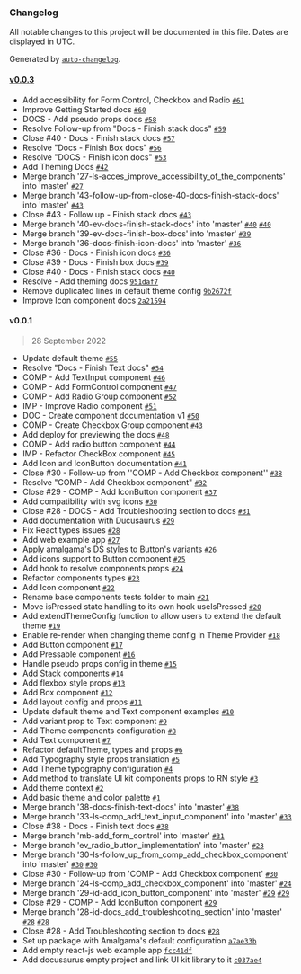 ### Changelog

All notable changes to this project will be documented in this file. Dates are displayed in UTC.

Generated by [`auto-changelog`](https://github.com/CookPete/auto-changelog).

#### [v0.0.3](https://git.amalgama.co/amalgama/packages/compare/v0.0.1...v0.0.3)

- Add accessibility for Form Control, Checkbox and Radio [`#61`](https://git.amalgama.co/amalgama/packages/pull/61)
- Improve Getting Started docs [`#60`](https://git.amalgama.co/amalgama/packages/pull/60)
- DOCS - Add pseudo props docs [`#58`](https://git.amalgama.co/amalgama/packages/pull/58)
- Resolve Follow-up from "Docs - Finish stack docs" [`#59`](https://git.amalgama.co/amalgama/packages/pull/59)
- Close #40 - Docs - Finish stack docs [`#57`](https://git.amalgama.co/amalgama/packages/pull/57)
- Resolve "Docs - Finish Box docs" [`#56`](https://git.amalgama.co/amalgama/packages/pull/56)
- Resolve "DOCS - Finish icon docs" [`#53`](https://git.amalgama.co/amalgama/packages/pull/53)
- Add Theming Docs [`#42`](https://git.amalgama.co/amalgama/packages/pull/42)
- Merge branch '27-ls-acces_improve_accessibility_of_the_components' into 'master' [`#27`](https://git.amalgama.co/amalgama/packages/issues/27)
- Merge branch '43-follow-up-from-close-40-docs-finish-stack-docs' into 'master' [`#43`](https://git.amalgama.co/amalgama/packages/issues/43)
- Close #43 - Follow up - Finish stack docs [`#43`](https://git.amalgama.co/amalgama/packages/issues/43)
- Merge branch '40-ev-docs-finish-stack-docs' into 'master' [`#40`](https://git.amalgama.co/amalgama/packages/issues/40) [`#40`](https://git.amalgama.co/amalgama/packages/issues/40)
- Merge branch '39-ev-docs-finish-box-docs' into 'master' [`#39`](https://git.amalgama.co/amalgama/packages/issues/39)
- Merge branch '36-docs-finish-icon-docs' into 'master' [`#36`](https://git.amalgama.co/amalgama/packages/issues/36)
- Close #36 - Docs - Finish icon docs [`#36`](https://git.amalgama.co/amalgama/packages/issues/36)
- Close #39 - Docs - Finish box docs [`#39`](https://git.amalgama.co/amalgama/packages/issues/39)
- Close #40 - Docs - Finish stack docs [`#40`](https://git.amalgama.co/amalgama/packages/issues/40)
- Resolve - Add theming docs [`951daf7`](https://git.amalgama.co/amalgama/packages/commit/951daf732f236b656af0b09567f58d704fced44e)
- Remove duplicated lines in default theme config [`9b2672f`](https://git.amalgama.co/amalgama/packages/commit/9b2672f67330a701100f60b7f46e1339e74b4976)
- Improve Icon component docs [`2a21594`](https://git.amalgama.co/amalgama/packages/commit/2a215944f29558800a917eac2f3bbf29ce7b3ca7)

#### v0.0.1

> 28 September 2022

- Update default theme [`#55`](https://git.amalgama.co/amalgama/packages/pull/55)
- Resolve "Docs - Finish Text docs" [`#54`](https://git.amalgama.co/amalgama/packages/pull/54)
- COMP - Add TextInput component [`#46`](https://git.amalgama.co/amalgama/packages/pull/46)
- COMP - Add FormControl component [`#47`](https://git.amalgama.co/amalgama/packages/pull/47)
- COMP - Add Radio Group component [`#52`](https://git.amalgama.co/amalgama/packages/pull/52)
- IMP - Improve Radio component [`#51`](https://git.amalgama.co/amalgama/packages/pull/51)
- DOC - Create component documentation v1 [`#50`](https://git.amalgama.co/amalgama/packages/pull/50)
- COMP - Create Checkbox Group component [`#43`](https://git.amalgama.co/amalgama/packages/pull/43)
- Add deploy for previewing the docs [`#48`](https://git.amalgama.co/amalgama/packages/pull/48)
- COMP - Add radio button component [`#44`](https://git.amalgama.co/amalgama/packages/pull/44)
- IMP - Refactor CheckBox component [`#45`](https://git.amalgama.co/amalgama/packages/pull/45)
- Add Icon and IconButton documentation [`#41`](https://git.amalgama.co/amalgama/packages/pull/41)
- Close #30 - Follow-up from ''COMP - Add Checkbox component'' [`#38`](https://git.amalgama.co/amalgama/packages/pull/38)
- Resolve "COMP - Add Checkbox component" [`#32`](https://git.amalgama.co/amalgama/packages/pull/32)
- Close #29 - COMP - Add IconButton component [`#37`](https://git.amalgama.co/amalgama/packages/pull/37)
- Add compatibility with svg icons [`#30`](https://git.amalgama.co/amalgama/packages/pull/30)
- Close #28 - DOCS - Add Troubleshooting section to docs [`#31`](https://git.amalgama.co/amalgama/packages/pull/31)
- Add documentation with Ducusaurus [`#29`](https://git.amalgama.co/amalgama/packages/pull/29)
- Fix React types issues [`#28`](https://git.amalgama.co/amalgama/packages/pull/28)
- Add web example app [`#27`](https://git.amalgama.co/amalgama/packages/pull/27)
- Apply amalgama's DS styles to Button's variants [`#26`](https://git.amalgama.co/amalgama/packages/pull/26)
- Add icons support to Button component [`#25`](https://git.amalgama.co/amalgama/packages/pull/25)
- Add hook to resolve components props [`#24`](https://git.amalgama.co/amalgama/packages/pull/24)
- Refactor components types [`#23`](https://git.amalgama.co/amalgama/packages/pull/23)
- Add Icon component [`#22`](https://git.amalgama.co/amalgama/packages/pull/22)
- Rename base components tests folder to main [`#21`](https://git.amalgama.co/amalgama/packages/pull/21)
- Move isPressed state handling to its own hook useIsPressed [`#20`](https://git.amalgama.co/amalgama/packages/pull/20)
- Add extendThemeConfig function to allow users to extend the default theme [`#19`](https://git.amalgama.co/amalgama/packages/pull/19)
- Enable re-render when changing theme config in Theme Provider [`#18`](https://git.amalgama.co/amalgama/packages/pull/18)
- Add Button component [`#17`](https://git.amalgama.co/amalgama/packages/pull/17)
- Add Pressable component [`#16`](https://git.amalgama.co/amalgama/packages/pull/16)
- Handle pseudo props config in theme [`#15`](https://git.amalgama.co/amalgama/packages/pull/15)
- Add Stack components [`#14`](https://git.amalgama.co/amalgama/packages/pull/14)
- Add flexbox style props [`#13`](https://git.amalgama.co/amalgama/packages/pull/13)
- Add Box component [`#12`](https://git.amalgama.co/amalgama/packages/pull/12)
- Add layout config and props [`#11`](https://git.amalgama.co/amalgama/packages/pull/11)
- Update default theme and Text component examples [`#10`](https://git.amalgama.co/amalgama/packages/pull/10)
- Add variant prop to Text component [`#9`](https://git.amalgama.co/amalgama/packages/pull/9)
- Add Theme components configuration [`#8`](https://git.amalgama.co/amalgama/packages/pull/8)
- Add Text component [`#7`](https://git.amalgama.co/amalgama/packages/pull/7)
- Refactor defaultTheme, types and props [`#6`](https://git.amalgama.co/amalgama/packages/pull/6)
- Add Typography style props translation [`#5`](https://git.amalgama.co/amalgama/packages/pull/5)
- Add Theme typography configuration [`#4`](https://git.amalgama.co/amalgama/packages/pull/4)
- Add method to translate UI kit components props to RN style [`#3`](https://git.amalgama.co/amalgama/packages/pull/3)
- Add theme context [`#2`](https://git.amalgama.co/amalgama/packages/pull/2)
- Add basic theme and color palette [`#1`](https://git.amalgama.co/amalgama/packages/pull/1)
- Merge branch '38-docs-finish-text-docs' into 'master' [`#38`](https://git.amalgama.co/amalgama/packages/issues/38)
- Merge branch '33-ls-comp_add_text_input_component' into 'master' [`#33`](https://git.amalgama.co/amalgama/packages/issues/33)
- Close #38 - Docs - Finish text docs [`#38`](https://git.amalgama.co/amalgama/packages/issues/38)
- Merge branch 'mb-add_form_control' into 'master' [`#31`](https://git.amalgama.co/amalgama/packages/issues/31)
- Merge branch 'ev_radio_button_implementation' into 'master' [`#23`](https://git.amalgama.co/amalgama/packages/issues/23)
- Merge branch '30-ls-follow_up_from_comp_add_checkbox_component' into 'master' [`#30`](https://git.amalgama.co/amalgama/packages/issues/30) [`#30`](https://git.amalgama.co/amalgama/packages/issues/30)
- Close #30 - Follow-up from 'COMP - Add Checkbox component' [`#30`](https://git.amalgama.co/amalgama/packages/issues/30)
- Merge branch '24-ls-comp_add_checkbox_component' into 'master' [`#24`](https://git.amalgama.co/amalgama/packages/issues/24)
- Merge branch '29-id-add_icon_button_component' into 'master' [`#29`](https://git.amalgama.co/amalgama/packages/issues/29) [`#29`](https://git.amalgama.co/amalgama/packages/issues/29)
- Close #29 - COMP - Add IconButton component [`#29`](https://git.amalgama.co/amalgama/packages/issues/29)
- Merge branch '28-id-docs_add_troubleshooting_section' into 'master' [`#28`](https://git.amalgama.co/amalgama/packages/issues/28) [`#28`](https://git.amalgama.co/amalgama/packages/issues/28)
- Close #28 - Add Troubleshooting section to docs [`#28`](https://git.amalgama.co/amalgama/packages/issues/28)
- Set up package with Amalgama's default configuration [`a7ae33b`](https://git.amalgama.co/amalgama/packages/commit/a7ae33baa6ca29da8be7e007c628fa45312a77d5)
- Add empty react-js web example app [`fcc41df`](https://git.amalgama.co/amalgama/packages/commit/fcc41df9db41e2716fc89d5079252921cafdd07c)
- Add docusaurus empty project and link UI kit library to it [`c037ae4`](https://git.amalgama.co/amalgama/packages/commit/c037ae4647ceb30d6daa36c0017f61f0bbac6c07)
